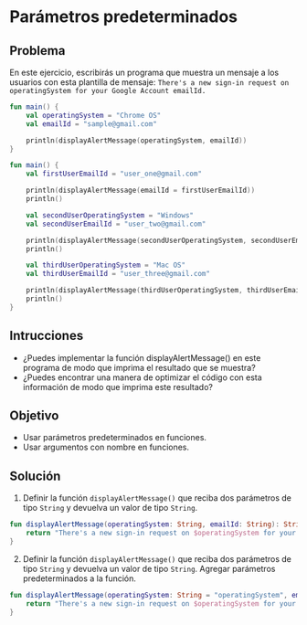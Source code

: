 # Parámetros predeterminados

## Problema
En este ejercicio, escribirás un programa que muestra un mensaje a los usuarios con esta plantilla de mensaje:
`There's a new sign-in request on operatingSystem for your Google Account emailId.`

````kotlin
fun main() {
    val operatingSystem = "Chrome OS"
    val emailId = "sample@gmail.com"

    println(displayAlertMessage(operatingSystem, emailId))
}
````

````kotlin
fun main() {
    val firstUserEmailId = "user_one@gmail.com"

    println(displayAlertMessage(emailId = firstUserEmailId))
    println()

    val secondUserOperatingSystem = "Windows"
    val secondUserEmailId = "user_two@gmail.com"

    println(displayAlertMessage(secondUserOperatingSystem, secondUserEmailId))
    println()

    val thirdUserOperatingSystem = "Mac OS"
    val thirdUserEmailId = "user_three@gmail.com"

    println(displayAlertMessage(thirdUserOperatingSystem, thirdUserEmailId))
    println()
}
````

## Intrucciones
- ¿Puedes implementar la función displayAlertMessage() en este programa de modo que imprima el resultado que se muestra?
- ¿Puedes encontrar una manera de optimizar el código con esta información de modo que imprima este resultado?

## Objetivo
- Usar parámetros predeterminados en funciones.
- Usar argumentos con nombre en funciones.

## Solución
1. Definir la función `displayAlertMessage()` que reciba dos parámetros de tipo `String` y devuelva un valor de tipo `String`.
````kotlin
fun displayAlertMessage(operatingSystem: String, emailId: String): String {
    return "There's a new sign-in request on $operatingSystem for your Google Account $emailId."
}
````
2. Definir la función `displayAlertMessage()` que reciba dos parámetros de tipo `String` y devuelva un valor de tipo `String`. Agregar parámetros predeterminados a la función.
````kotlin
fun displayAlertMessage(operatingSystem: String = "operatingSystem", emailId: String = "emailId"): String {
    return "There's a new sign-in request on $operatingSystem for your Google Account $emailId."
}
````